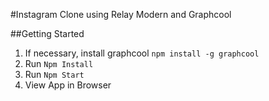 #Instagram Clone using Relay Modern and Graphcool

##Getting Started

1. If necessary, install graphcool `npm install -g graphcool`
2. Run `Npm Install`
3. Run `Npm Start`
4. View App in Browser
 